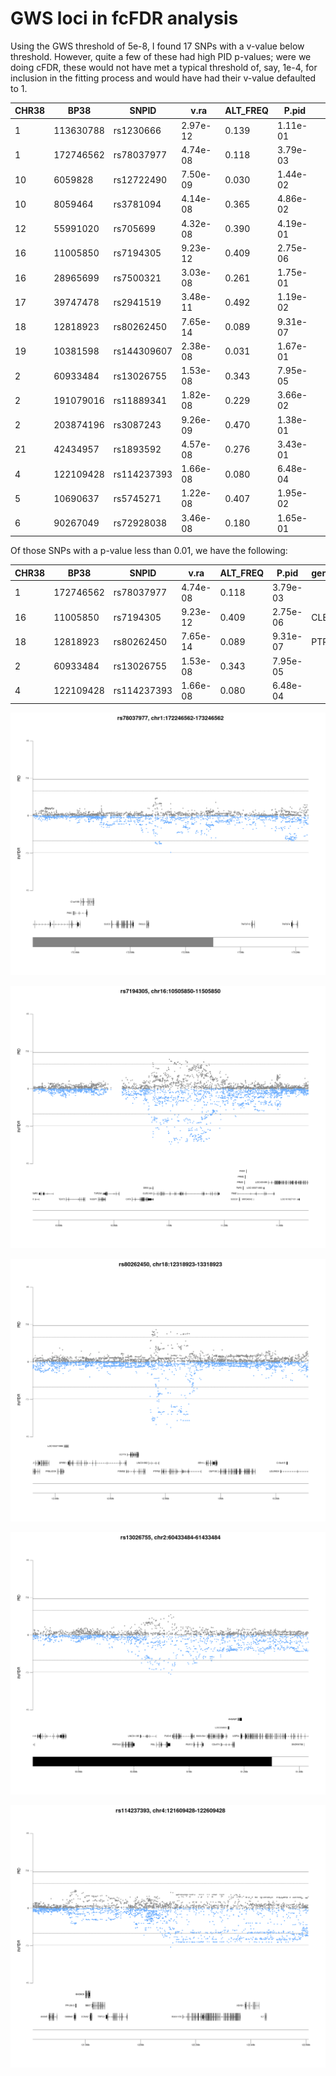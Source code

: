 # GWS loci in fcFDR analysis

Using the GWS threshold of 5e-8, I found 17 SNPs with a v-value below threshold. However, quite a few of these had high PID p-values; were we doing cFDR, these would not have met a typical threshold of, say, 1e-4, for inclusion in the fitting process and would have had their v-value defaulted to 1.

| CHR38 |      BP38 | SNPID       |     v.ra | ALT_FREQ |    P.pid |   |
|-------|-----------|-------------|----------|----------|----------|---|
|     1 | 113630788 | rs1230666   | 2.97e-12 |    0.139 | 1.11e-01 |   |
|     1 | 172746562 | rs78037977  | 4.74e-08 |    0.118 | 3.79e-03 |   |
|    10 |   6059828 | rs12722490  | 7.50e-09 |    0.030 | 1.44e-02 |   |
|    10 |   8059464 | rs3781094   | 4.14e-08 |    0.365 | 4.86e-02 |   |
|    12 |  55991020 | rs705699    | 4.32e-08 |    0.390 | 4.19e-01 |   |
|    16 |  11005850 | rs7194305   | 9.23e-12 |    0.409 | 2.75e-06 |   |
|    16 |  28965699 | rs7500321   | 3.03e-08 |    0.261 | 1.75e-01 |   |
|    17 |  39747478 | rs2941519   | 3.48e-11 |    0.492 | 1.19e-02 |   |
|    18 |  12818923 | rs80262450  | 7.65e-14 |    0.089 | 9.31e-07 |   |
|    19 |  10381598 | rs144309607 | 2.38e-08 |    0.031 | 1.67e-01 |   |
|     2 |  60933484 | rs13026755  | 1.53e-08 |    0.343 | 7.95e-05 |   |
|     2 | 191079016 | rs11889341  | 1.82e-08 |    0.229 | 3.66e-02 |   |
|     2 | 203874196 | rs3087243   | 9.26e-09 |    0.470 | 1.38e-01 |   |
|    21 |  42434957 | rs1893592   | 4.57e-08 |    0.276 | 3.43e-01 |   |
|     4 | 122109428 | rs114237393 | 1.66e-08 |    0.080 | 6.48e-04 |   |
|     5 |  10690637 | rs5745271   | 1.22e-08 |    0.407 | 1.95e-02 |   |
|     6 |  90267049 | rs72928038  | 3.46e-08 |    0.180 | 1.65e-01 |   |

Of those SNPs with a p-value less than 0.01, we have the following:

| CHR38 |      BP38 | SNPID       |     v.ra | ALT_FREQ |    P.pid | gene_name |
|-------|-----------|-------------|----------|----------|----------|-----------|
|     1 | 172746562 | rs78037977  | 4.74e-08 |    0.118 | 3.79e-03 |           |
|    16 |  11005850 | rs7194305   | 9.23e-12 |    0.409 | 2.75e-06 | CLEC16A   |
|    18 |  12818923 | rs80262450  | 7.65e-14 |    0.089 | 9.31e-07 | PTPN2     |
|     2 |  60933484 | rs13026755  | 1.53e-08 |    0.343 | 7.95e-05 |           |
|     4 | 122109428 | rs114237393 | 1.66e-08 |    0.080 | 6.48e-04 |           |

![](/images/120521/zoomed/rs78037977_chr1:172246562-173246562.png)

![](/images/120521/zoomed/rs7194305_chr16:10505850-11505850.png)

![](/images/120521/zoomed/rs80262450_chr18:12318923-13318923.png)

![](/images/120521/zoomed/rs13026755_chr2:60433484-61433484.png)

![](/images/120521/zoomed/rs114237393_chr4:121609428-122609428.png)



